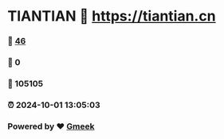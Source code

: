 # TIANTIAN :link: https://tiantian.cn 
### :page_facing_up: [46](https://tiantian.cn/tag.html) 
### :speech_balloon: 0 
### :hibiscus: 105105 
### :alarm_clock: 2024-10-01 13:05:03 
### Powered by :heart: [Gmeek](https://github.com/Meekdai/Gmeek)
